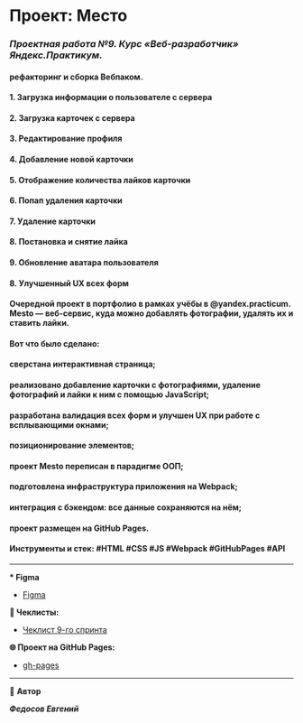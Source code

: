 # Проект: Место

### _**Проектная работа №9. Курс «Веб-разработчик» Яндекс.Практикум.**_

#### рефакторинг и сборка Вебпаком.

#### 1. Загрузка информации о пользователе с сервера

#### 2. Загрузка карточек с сервера

#### 3. Редактирование профиля

#### 4. Добавление новой карточки

#### 5. Отображение количества лайков карточки

#### 6. Попап удаления карточки

#### 7. Удаление карточки

#### 8. Постановка и снятие лайка

#### 9. Обновление аватара пользователя

#### 8. Улучшенный UX всех форм

#### Очередной проект в портфолио в рамках учёбы в @yandex.practicum. Mesto — веб-сервис, куда можно добавлять фотографии, удалять их и ставить лайки.
#### Вот что было сделано:
#### сверстана интерактивная страница;
#### реализовано добавление карточки с фотографиями, удаление фотографий и лайки к ним с помощью JavaScript;
#### разработана валидация всех форм и улучшен UX при работе с всплывающими окнами;
#### позиционирование элементов;
#### проект Mesto переписан в парадигме ООП;
#### подготовлена инфраструктура приложения на Webpack;
#### интеграция с бэкендом: все данные сохраняются на нём;
#### проект размещен на GitHub Pages.
#### Инструменты и стек: #HTML #CSS #JS #Webpack #GitHubPages #API

---

**\* Figma**

- [Figma](https://www.figma.com/file/PSdQFRHoxXJFs2FH8IXViF/JavaScript.-Sprint-9?type=design&node-id=109-75&t=QqjfbMurW1Po0nSc-0)

**📄 Чеклисты:**

- [Чеклист 9-го спринта](https://code.s3.yandex.net/web-developer/checklists-pdf/new-program/checklist-9.pdf)

**🌐 Проект на GitHub Pages:**

- [gh-pages](https://newet7.github.io/MESTOgram/)


---

👤 **Автор**

**_Федосов Евгений_**
